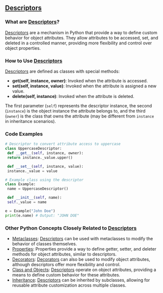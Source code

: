 ## [Descriptors](./../descriptors/)

### What are [Descriptors](./../descriptors/)?
 [Descriptors](./../descriptors/) are a mechanism in Python that provide a way to define custom behavior for object attributes. They allow attributes to be accessed, set, and deleted in a controlled manner, providing more flexibility and control over object properties.

### How to Use [Descriptors](./../descriptors/)
 [Descriptors](./../descriptors/) are defined as classes with special methods:

- **__get__(self, instance, owner)**: Invoked when the attribute is accessed.
- **__set__(self, instance, value)**: Invoked when the attribute is assigned a new value.
- **__delete__(self, instance)**: Invoked when the attribute is deleted.

The first parameter (`self`) represents the descriptor instance, the second (`instance`) is the object instance the attribute belongs to, and the third (`owner`) is the class that owns the attribute (may be different from `instance` in inheritance scenarios).

### Code Examples
```python
# Descriptor to convert attribute access to uppercase
class UppercaseDescriptor:
 def __get__(self, instance, owner):
 return instance._value.upper()

 def __set__(self, instance, value):
 instance._value = value

# Example class using the descriptor
class Example:
 name = UppercaseDescriptor()

 def __init__(self, name):
 self._value = name

e = Example("John Doe")
print(e.name) # Output: "JOHN DOE"
```

### Other Python Concepts Closely Related to [Descriptors](./../descriptors/)

- [Metaclasses](./../metaclasses/): [Descriptors](./../descriptors/) can be used with metaclasses to modify the behavior of classes themselves.
- [Properties](./../properties/): Properties provide a way to define getter, setter, and deleter methods for object attributes, similar to descriptors.
- [Decorators](./../decorators/): [Decorators](./../decorators/) can also be used to modify object attributes, although descriptors offer more flexibility and control.
- [Class and Objects](./../class-and-objects/): [Descriptors](./../descriptors/) operate on object attributes, providing a means to define custom behavior for these attributes.
- [Inheritance](./../inheritance/): [Descriptors](./../descriptors/) can be inherited by subclasses, allowing for reusable attribute customization across multiple classes.